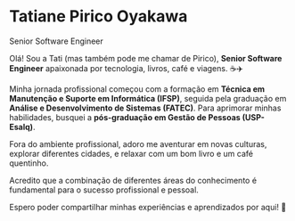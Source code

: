 # Tatiane Pirico Oyakawa

Senior Software Engineer


Olá! Sou a Tati (mas também pode me chamar de Pirico), **Senior Software Engineer** apaixonada por tecnologia, livros, café e viagens. ☕✈️

Minha jornada profissional começou com a formação em **Técnica em Manutenção e Suporte em Informática (IFSP)**, seguida pela graduação em **Análise e Desenvolvimento de Sistemas (FATEC)**. Para aprimorar minhas habilidades, busquei a **pós-graduação em Gestão de Pessoas (USP-Esalq)**.

Fora do ambiente profissional, adoro me aventurar em novas culturas, explorar diferentes cidades, e relaxar com um bom livro e um café quentinho.

Acredito que a combinação de diferentes áreas do conhecimento é fundamental para o sucesso profissional e pessoal.

Espero poder compartilhar minhas experiências e aprendizados por aqui! 💚
